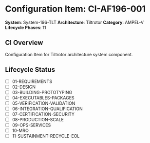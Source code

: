 # Configuration Item: CI-AF196-001

**System**: System-196-TLT
**Architecture**: Tiltrotor
**Category**: AMPEL-V
**Lifecycle Phases**: 11

## CI Overview
Configuration Item for Tiltrotor architecture system component.

## Lifecycle Status
- [ ] 01-REQUIREMENTS
- [ ] 02-DESIGN
- [ ] 03-BUILDING-PROTOTYPING
- [ ] 04-EXECUTABLES-PACKAGES
- [ ] 05-VERIFICATION-VALIDATION
- [ ] 06-INTEGRATION-QUALIFICATION
- [ ] 07-CERTIFICATION-SECURITY
- [ ] 08-PRODUCTION-SCALE
- [ ] 09-OPS-SERVICES
- [ ] 10-MRO
- [ ] 11-SUSTAINMENT-RECYCLE-EOL
